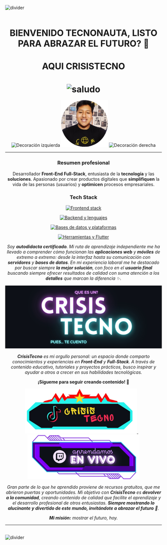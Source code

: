 <img src="https://user-images.githubusercontent.com/73097560/115834477-dbab4500-a447-11eb-908a-139a6edaec5c.gif" alt="divider" /><br><br>

<h1 align="center"><b>BIENVENIDO TECNONAUTA, LISTO PARA ABRAZAR EL FUTURO? 🚀</b></h1>
<h1 align="center"><b>AQUI CRISISTECNO</b></h1>
<h1 align="center">
  <img src="https://media.giphy.com/media/hvRJCLFzcasrR4ia7z/giphy.gif" width="35" alt="saludo" />
</h1>

<!-- Avatar centrado con decoraciones laterales -->
<p align="center">
  <img src="https://camo.githubusercontent.com/6f7b76611449b965092aee7c4bf135e656f4e9416189c0b84020fd9853cd1f93/68747470733a2f2f6d656469612e67697068792e636f6d2f6d656469612f54456e586b637348725034596564436868412f67697068792e676966"
       alt="Decoración izquierda" width="150" />
  <img src="./assets/eseCristhian.png" alt="Foto principal" width="150" />
  <img src="https://camo.githubusercontent.com/6f7b76611449b965092aee7c4bf135e656f4e9416189c0b84020fd9853cd1f93/68747470733a2f2f6d656469612e67697068792e636f6d2f6d656469612f54456e586b637348725034596564436868412f67697068792e676966"
       alt="Decoración derecha" width="150" />
</p>

<hr />

<h3 align="center">Resumen profesional</h3>

<p align="center">
  Desarrollador <strong>Front‑End Full‑Stack</strong>, entusiasta de la <strong>tecnología</strong> y las <strong>soluciones</strong>.
  Apasionado por crear productos digitales que <strong>simplifiquen</strong> la vida de las personas (usuarios) y
  <strong>optimicen</strong> procesos empresariales.
</p>

<!-- Tech stack -->
<h3 align="center">Tech Stack</h3>

<p align="center">
  <a href="https://skillicons.dev" aria-label="Frontend">
    <img src="https://skillicons.dev/icons?i=figma,html,htmx,css,less,scss,materialui,tailwind,js,ts,react,redux,rxjs,nextjs" alt="Frontend stack" />
  </a>
</p>
<p align="center">
  <a href="https://skillicons.dev" aria-label="Backend y Lenguajes">
    <img src="https://skillicons.dev/icons?i=c,python,nodejs,fastapi,flask,django" alt="Backend y lenguajes" />
  </a>
</p>
<p align="center">
  <a href="https://skillicons.dev" aria-label="Bases de datos y Plataformas">
    <img src="https://skillicons.dev/icons?i=mysql,postgresql,mongodb,firebase,aws,vercel,heroku" alt="Bases de datos y plataformas" />
  </a>
</p>
<p align="center">
  <a href="https://skillicons.dev" aria-label="Herramientas">
    <img src="https://skillicons.dev/icons?i=postman,github,flutter" alt="Herramientas y Flutter" />
  </a>
</p>

<!-- Sobre mí -->
<p align="center">
  <em>
    Soy <strong>autodidacta certificado</strong>. Mi ruta de aprendizaje independiente me ha llevado a comprender cómo funcionan las
    <strong>aplicaciones web</strong> y <strong>móviles</strong> de extremo a extremo: desde la interfaz hasta su comunicación con
    <strong>servidores</strong> y <strong>bases de datos</strong>. En mi experiencia laboral me he destacado por buscar siempre
    <strong>la mejor solución</strong>, con foco en el <strong>usuario final</strong> buscando siempre ofrecer resultados de calidad con suma atención a los <strong>detalles</strong> que marcan la diferencia ✨.
  </em>
</p>

<p align="center">
  <img src="./assets/back_ct.jpg" alt="CrisisTecno banner" width="800" />
</p>

<!-- Aportes y propósito -->
<p align="center">
  <em>
    <strong>CrisisTecno</strong> es mi orgullo personal: un espacio donde comparto conocimientos y experiencias en
    <strong>Front‑End</strong> y <strong>Full‑Stack</strong>. A través de contenido educativo, tutoriales y proyectos prácticos,
    busco inspirar y ayudar a otros a crecer en sus habilidades tecnológicas.
  </em>
</p>

<p align="center">
  <strong>¡Sígueme para seguir creando contenido! 👊</strong>
</p>

<!-- Botones de redes -->
<p align="center">
  <a href="https://www.tiktok.com/@CrisisTecno" aria-label="TikTok CrisisTecno">
    <img src="./assets/btns/tiktok.png" alt="Contenido en TikTok" width="360" />
  </a>
  &nbsp;&nbsp;&nbsp;
  <a href="https://www.twitch.tv/crisistecno" aria-label="Twitch CrisisTecno">
    <img src="./assets/btns/twich.png" alt="Directos en Twitch" width="360" />
  </a>
</p>

<p align="center">
  <em>
    Gran parte de lo que he aprendido proviene de recursos gratuitos, que me abrieron puertas y oportunidades.
    Mi objetivo con <strong>CrisisTecno</strong> es <strong>devolver a la comunidad</strong>, creando contenido de calidad que facilite el
    aprendizaje y el desarrollo profesional de otros entusiastas. <strong>Siempre mostrando lo alucinante y divertido de este mundo,
    invitándote a abrazar el futuro</strong> 🌟.
  </em>
</p>

<p align="center">
  <em><strong>Mi misión:</strong> mostrar el futuro, hoy.</em>
</p>

<hr />


<br />

<img src="https://user-images.githubusercontent.com/73097560/115834477-dbab4500-a447-11eb-908a-139a6edaec5c.gif" alt="divider" />
